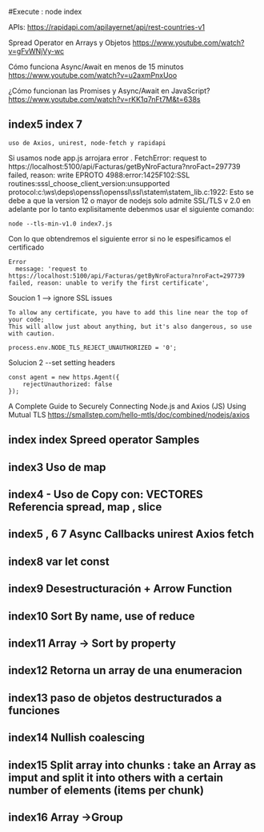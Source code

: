 #Execute :
    node index

APIs:
    https://rapidapi.com/apilayernet/api/rest-countries-v1
    

Spread Operator en Arrays y Objetos
 https://www.youtube.com/watch?v=gFvWNjVy-wc

Cómo funciona Async/Await en menos de 15 minutos
    https://www.youtube.com/watch?v=u2axmPnxUoo

¿Cómo funcionan las Promises y Async/Await en JavaScript?
    https://www.youtube.com/watch?v=rKK1q7nFt7M&t=638s


## index5 index 7
    uso de Axios, unirest, node-fetch y rapidapi
Si usamos node app.js arrojara error 
    . FetchError: request to https://localhost:5100/api/Facturas/getByNroFactura?nroFact=297739 failed, reason: write EPROTO 4988:error:1425F102:SSL routines:sssl_choose_client_version:unsupported protocol:c:\ws\deps\openssl\openssl\ssl\statem\statem_lib.c:1922:
Esto se debe a que la version 12 o mayor de nodejs solo admite SSL/TLS v 2.0 en adelante por lo tanto explisitamente debenmos usar el siguiente comando:

    node --tls-min-v1.0 index7.js
Con lo que obtendremos el siguiente error si no le espesificamos el certificado

    Error
      message: 'request to https://localhost:5100/api/Facturas/getByNroFactura?nroFact=297739 failed, reason: unable to verify the first certificate',

Soucion 1 --> ignore SSL issues 

    To allow any certificate, you have to add this line near the top of your code;
    This will allow just about anything, but it's also dangerous, so use with caution.

    process.env.NODE_TLS_REJECT_UNAUTHORIZED = '0';
Solucion 2 --set setting headers
    
    const agent = new https.Agent({
        rejectUnauthorized: false
    });


A Complete Guide to Securely Connecting Node.js and Axios (JS) Using Mutual TLS
https://smallstep.com/hello-mtls/doc/combined/nodejs/axios


## index index Spreed operator Samples
## index3  Uso de map
## index4 - Uso de Copy con: VECTORES Referencia spread, map , slice 
## index5 , 6 7 Async Callbacks unirest Axios fetch 
## index8 var let const
## index9 Desestructuración + Arrow Function 

## index10 Sort By name, use of reduce
## index11 Array -> Sort by property
## index12 Retorna un array de una enumeracion
## index13 paso de objetos destructurados a funciones
## index14 Nullish coalescing
## index15 Split array into chunks : take an Array as imput and split it into others with a certain number of elements  (items per chunk)

## index16 Array ->Group